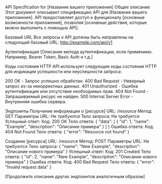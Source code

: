 API Specification for [Название вашего приложения]
Общее описание
Этот документ описывает спецификацию API для [Название вашего приложения]. API предоставляет доступ к функционалу [основные возможности приложения], позволяя [основные действия, которые можно выполнить с помощью API].

Базовый URL
Все запросы к API должны быть направлены на следующий базовый URL: http://example.com/api/v1

Аутентификация
[Описание метода аутентификации, если применимо. Например, Bearer Token, Basic Auth и т.д.]

Коды состояния HTTP
API использует следующие коды состояния HTTP для индикации успешности или неуспешности запроса:

200 OK - Запрос успешно обработан.
400 Bad Request - Неверный запрос из-за некорректных данных.
401 Unauthorized - Ошибка аутентификации или отсутствие необходимых прав.
404 Not Found - Запрашиваемый ресурс не найден.
500 Internal Server Error - Внутренняя ошибка сервера.


Эндпоинты
Получение информации о [ресурсе]
URL: /resource
Метод: GET
Параметры URL: Не требуются
Тело запроса: Не требуется
Успешный ответ:
Код: 200 OK
Тело ответа:
{
  "data": [
    {
      "id": 1,
      "name": "Example",
      "description": "Описание примера"
    }
  ]
}
Ошибка ответа:
Код: 404 Not Found
Тело ответа:
{
  "error": "Resource not found"
}


Создание [ресурса]
URL: /resource
Метод: POST
Параметры URL: Не требуются
Тело запроса:
{
  "name": "New Example",
  "description": "Описание нового примера"
}
Успешный ответ:
Код: 201 Created
Тело ответа:
{
  "id": 2,
  "name": "New Example",
  "description": "Описание нового примера"
}
Ошибка ответа:
Код: 400 Bad Request
Тело ответа:
{
  "error": "Invalid request data"
}


[Продолжите описание других эндпоинтов аналогичным образом]
